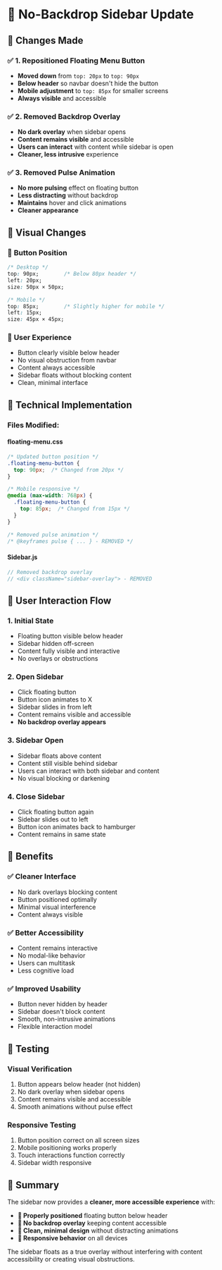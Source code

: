 # 🎯 No-Backdrop Sidebar Update

## 🎯 Changes Made

### ✅ **1. Repositioned Floating Menu Button**
- **Moved down** from `top: 20px` to `top: 90px`
- **Below header** so navbar doesn't hide the button
- **Mobile adjustment** to `top: 85px` for smaller screens
- **Always visible** and accessible

### ✅ **2. Removed Backdrop Overlay**
- **No dark overlay** when sidebar opens
- **Content remains visible** and accessible
- **Users can interact** with content while sidebar is open
- **Cleaner, less intrusive** experience

### ✅ **3. Removed Pulse Animation**
- **No more pulsing** effect on floating button
- **Less distracting** without backdrop
- **Maintains** hover and click animations
- **Cleaner appearance**

## 🎨 Visual Changes

### 📍 **Button Position**
```css
/* Desktop */
top: 90px;        /* Below 80px header */
left: 20px;
size: 50px × 50px;

/* Mobile */
top: 85px;        /* Slightly higher for mobile */
left: 15px;
size: 45px × 45px;
```

### 🌟 **User Experience**
- Button clearly visible below header
- No visual obstruction from navbar
- Content always accessible
- Sidebar floats without blocking content
- Clean, minimal interface

## 🔧 Technical Implementation

### **Files Modified:**

#### **floating-menu.css**
```css
/* Updated button position */
.floating-menu-button {
  top: 90px;  /* Changed from 20px */
}

/* Mobile responsive */
@media (max-width: 768px) {
  .floating-menu-button {
    top: 85px;  /* Changed from 15px */
  }
}

/* Removed pulse animation */
/* @keyframes pulse { ... } - REMOVED */
```

#### **Sidebar.js**
```javascript
// Removed backdrop overlay
// <div className="sidebar-overlay"> - REMOVED
```

## 🎯 User Interaction Flow

### **1. Initial State**
- Floating button visible below header
- Sidebar hidden off-screen
- Content fully visible and interactive
- No overlays or obstructions

### **2. Open Sidebar**
- Click floating button
- Button icon animates to X
- Sidebar slides in from left
- Content remains visible and accessible
- **No backdrop overlay appears**

### **3. Sidebar Open**
- Sidebar floats above content
- Content still visible behind sidebar
- Users can interact with both sidebar and content
- No visual blocking or darkening

### **4. Close Sidebar**
- Click floating button again
- Sidebar slides out to left
- Button icon animates back to hamburger
- Content remains in same state

## 🎨 Benefits

### ✅ **Cleaner Interface**
- No dark overlays blocking content
- Button positioned optimally
- Minimal visual interference
- Content always visible

### ✅ **Better Accessibility**
- Content remains interactive
- No modal-like behavior
- Users can multitask
- Less cognitive load

### ✅ **Improved Usability**
- Button never hidden by header
- Sidebar doesn't block content
- Smooth, non-intrusive animations
- Flexible interaction model

## 🧪 Testing

### **Visual Verification**
1. Button appears below header (not hidden)
2. No dark overlay when sidebar opens
3. Content remains visible and accessible
4. Smooth animations without pulse effect

### **Responsive Testing**
1. Button position correct on all screen sizes
2. Mobile positioning works properly
3. Touch interactions function correctly
4. Sidebar width responsive

## 📝 Summary

The sidebar now provides a **cleaner, more accessible experience** with:

- **🎯 Properly positioned** floating button below header
- **🌟 No backdrop overlay** keeping content accessible
- **🎨 Clean, minimal design** without distracting animations
- **📱 Responsive behavior** on all devices

The sidebar floats as a true overlay without interfering with content accessibility or creating visual obstructions.